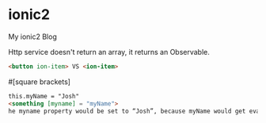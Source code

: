 # ionic2
My ionic2 Blog

Http service doesn't return an array, it returns an Observable.
```html
<button ion-item> VS <ion-item>
```
#[square brackets]
```html
this.myName = "Josh"
<something [myname] = "myName">
he myname property would be set to “Josh”, because myName would get evaluated first in this instance.
```

